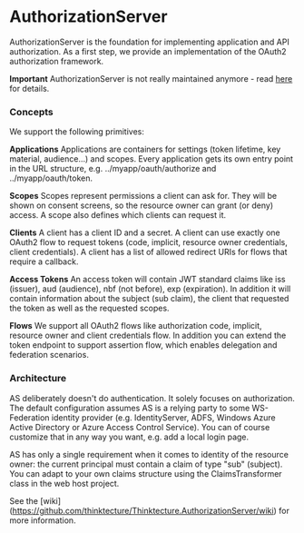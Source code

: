 # AuthorizationServer

AuthorizationServer is the foundation for implementing application and API authorization.
As a first step, we provide an implementation of the OAuth2 authorization framework.

**Important** AuthorizationServer is not really maintained anymore - read [here](http://leastprivilege.com/2014/12/09/the-future-of-authorizationserver/) for details.

### Concepts

We support the following primitives:

**Applications**
Applications are containers for settings (token lifetime, key material, audience…) and scopes. Every application gets its own entry point in the URL structure, e.g. ../myapp/oauth/authorize and ../myapp/oauth/token.

**Scopes**
Scopes represent permissions a client can ask for. They will be shown on consent screens, so the resource owner can grant (or deny) access. A scope also defines which clients can request it.

**Clients**
A client has a client ID and a secret. A client can use exactly one OAuth2 flow to request tokens (code, implicit, resource owner credentials, client credentials). A client has a list of allowed redirect URIs for flows that require a callback.

**Access Tokens**
An access token will contain JWT standard claims like iss (issuer), aud (audience), nbf (not before), exp (expiration). In addition it will contain information about the subject (sub claim), the client that requested the token as well as the requested scopes.

**Flows** 
We support all OAuth2 flows like authorization code, implicit, resource owner and client credentials flow. In addition you can extend the token endpoint to support assertion flow, which enables delegation and federation scenarios.

### Architecture

AS deliberately doesn't do authentication. It solely focuses on authorization. The default configuration assumes AS is a relying party to some WS-Federation identity provider (e.g. IdentityServer, ADFS, Windows Azure Active Directory or Azure Access Control Service). You can of course customize that in any way you want, e.g. add a local login page.

AS has only a single requirement when it comes to identity of the resource owner: the current principal must contain a claim of type "sub" (subject). You can adapt to your own claims structure using the ClaimsTransformer class in the web host project.

See the [wiki] (https://github.com/thinktecture/Thinktecture.AuthorizationServer/wiki) for more information.
